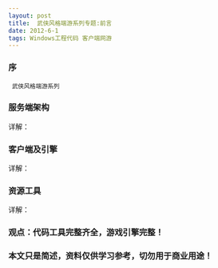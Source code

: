 ```yaml
---
layout: post
title:  武侠风格端游系列专题:前言
date: 2012-6-1
tags: Windows工程代码 客户端网游
---
```



### 序

	 武侠风格端游系列


### 服务端架构

详解：

### 客户端及引擎

详解：

### 资源工具

详解：


### 观点：代码工具完整齐全，游戏引擎完整！


### 本文只是简述，资料仅供学习参考，切勿用于商业用途！